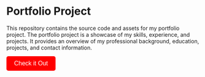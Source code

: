 # Portfolio Project

This repository contains the source code and assets for my portfolio project. The portfolio project is a showcase of my skills, experience, and projects. It provides an overview of my professional background, education, projects, and contact information.

<a href="https://www.example.com" target="_blank">
    <button class="btn" id="myBtn" onclick="alert('Hello world!')">Check it Out</button>
</a>

<style>
  .btn {
    background-color: #f00;
    color: #fff;
    border: none;
    padding: 10px 20px;
    border-radius: 5px;
    font-size: 16px;
    cursor: pointer;
    transition: all 0.3s ease-in-out;
  }

  .btn:hover {
    background-color: #fff;
    color: #f00;
    box-shadow: 0 0 5px #f00;
  }
</style>